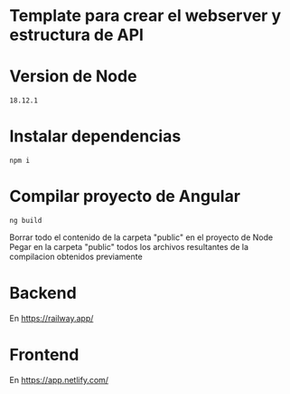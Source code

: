 # Template para crear el webserver y estructura de API

# Version de Node
```
18.12.1
```

# Instalar dependencias
```
npm i
```

#  Compilar proyecto de Angular
```
ng build
```

Borrar todo el contenido de la carpeta "public" en el proyecto de Node  
Pegar en la carpeta "public" todos los archivos resultantes de la compilacion obtenidos previamente

# Backend
En https://railway.app/

# Frontend
En https://app.netlify.com/


